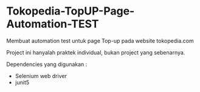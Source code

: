 # Tokopedia-TopUP-Page-Automation-TEST
Membuat automation test untuk page Top-up pada website tokopedia.com

Project ini hanyalah praktek individual, bukan project yang sebenarnya.

Dependencies yang digunakan :
- Selenium web driver
- junit5
